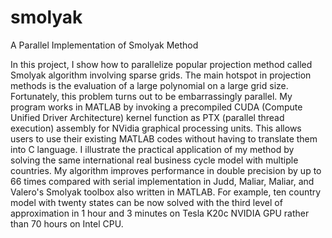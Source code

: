 # smolyak
A Parallel Implementation of Smolyak Method

In this project, I show how to parallelize popular projection method called Smolyak algorithm involving sparse grids. The main hotspot in projection methods is the evaluation of a large polynomial on a large grid size. Fortunately, this problem turns out to be embarrassingly parallel. My program works in MATLAB by invoking a precompiled CUDA (Compute Unified Driver Architecture) kernel function as PTX (parallel thread execution) assembly for NVidia graphical processing units. This allows users to use their existing MATLAB codes without having to translate them into C language. I illustrate the practical application of my method by solving the same international real business cycle model with multiple countries. My algorithm improves performance in double precision by up to 66 times compared with serial implementation in Judd, Maliar, Maliar, and Valero's Smolyak toolbox also written in MATLAB. For example, ten country model with twenty states can be now solved with the third level of approximation in 1 hour and 3 minutes on Tesla K20c NVIDIA GPU rather than 70 hours on Intel CPU.
